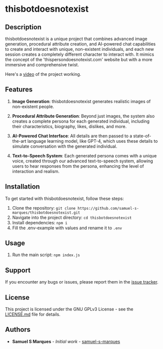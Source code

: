 # thisbotdoesnotexist

## Description

thisbotdoesnotexist is a unique project that combines advanced image generation, procedural attribute creation, and AI-powered chat capabilities to create and interact with unique, non-existent individuals, and each new session creates a completely different character to interact with. It mimics the concept of the 'thispersondoesnotexist.com' website but with a more immersive and comprehensive twist.

Here's a [video](https://www.youtube.com/watch?v=-PeW9WDgzZ4) of the project working.

## Features

1. **Image Generation**: thisbotdoesnotexist generates realistic images of non-existent people. 

2. **Procedural Attribute Generation**: Beyond just images, the system also creates a complete persona for each generated individual, including their characteristics, biography, likes, dislikes, and more.

3. **AI-Powered Chat Interface**: All details are then passed to a state-of-the-art language learning model, like GPT-4, which uses these details to simulate conversation with the generated individual.

4. **Text-to-Speech System**: Each generated persona comes with a unique voice, created through our advanced text-to-speech system, allowing users to hear responses from the persona, enhancing the level of interaction and realism.

## Installation

To get started with thisbotdoesnotexist, follow these steps:

1. Clone the repository: `git clone https://github.com/samuel-s-marques/thisbotdoesnotexist.git`
2. Navigate into the project directory: `cd thisbotdoesnotexist`
3. Install dependencies: `npm i`
4. Fill the .env-example with values and rename it to `.env`

## Usage

1. Run the main script: `npm index.js`

## Support

If you encounter any bugs or issues, please report them in the [issue tracker](https://github.com/samuel-s-marques/thisbotdoesnotexist/issues).

## License

This project is licensed under the GNU GPLv3 License - see the [LICENSE.md](LICENSE.md) file for details.

## Authors

* **Samuel S Marques** - *Initial work* - [samuel-s-marques](https://github.com/samuel-s-marques)
